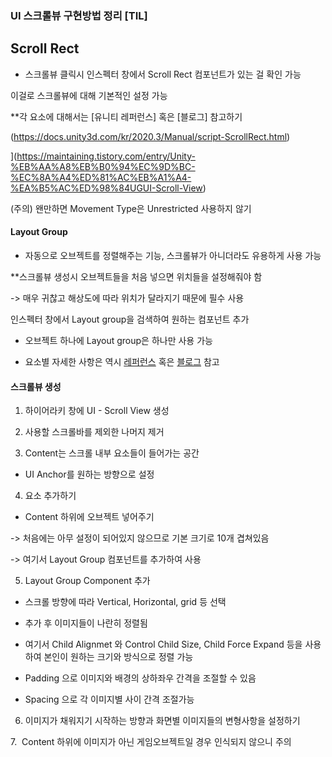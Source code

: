 ### UI 스크롤뷰 구현방법 정리 [TIL]

  

## Scroll Rect

- 스크롤뷰 클릭시 인스펙터 창에서 Scroll Rect 컴포넌트가 있는 걸 확인 가능

이걸로 스크롤뷰에 대해 기본적인 설정 가능

  

**각 요소에 대해서는 [유니티 레퍼런스] 혹은 [블로그] 참고하기

(https://docs.unity3d.com/kr/2020.3/Manual/script-ScrollRect.html)

](https://maintaining.tistory.com/entry/Unity-%EB%AA%A8%EB%B0%94%EC%9D%BC-%EC%8A%A4%ED%81%AC%EB%A1%A4-%EA%B5%AC%ED%98%84UGUI-Scroll-View) 

(주의) 왠만하면 Movement Type은 Unrestricted 사용하지 않기

  

#### Layout Group

- 자동으로 오브젝트를 정렬해주는 기능, 스크롤뷰가 아니더라도 유용하게 사용 가능

  

**스크롤뷰 생성시 오브젝트들을 처음 넣으면 위치들을 설정해줘야 함

-> 매우 귀찮고 해상도에 따라 위치가 달라지기 때문에 필수 사용

  

  

인스펙터 창에서 Layout group을 검색하여 원하는 컴포넌트 추가

- 오브젝트 하나에 Layout group은 하나만 사용 가능

- 요소별 자세한 사항은 역시 [레퍼런스](https://docs.unity3d.com/kr/2020.3/Manual/script-VerticalLayoutGroup.html) 혹은 [블로그](https://maintaining.tistory.com/entry/Unity-%EB%AA%A8%EB%B0%94%EC%9D%BC-%EC%8A%A4%ED%81%AC%EB%A1%A4-%EA%B5%AC%ED%98%84UGUI-Scroll-View) 참고

  

#### 스크롤뷰 생성

1. 하이어라키 창에 UI - Scroll View 생성

  

2. 사용할 스크롤바를 제외한 나머지 제거 

3. Content는 스크롤 내부 요소들이 들어가는 공간

- UI Anchor를 원하는 방향으로 설정

4. 요소 추가하기

- Content 하위에 오브젝트 넣어주기 

-> 처음에는 아무 설정이 되어있지 않으므로 기본 크기로 10개 겹쳐있음

-> 여기서 Layout Group 컴포넌트를 추가하여 사용

  

5. Layout Group Component 추가

- 스크롤 방향에 따라 Vertical, Horizontal, grid 등 선택

- 추가 후 이미지들이 나란히 정렬됨

- 여기서 Child Alignmet 와 Control Child Size, Child Force Expand 등을 사용하여 본인이 원하는 크기와 방식으로 정렬 가능

- Padding 으로 이미지와 배경의 상하좌우 간격을 조절할 수 있음

- Spacing 으로 각 이미지별 사이 간격 조절가능

6. 이미지가 채워지기 시작하는 방향과 화면별 이미지들의 변형사항을 설정하기

7.  Content 하위에 이미지가 아닌 게임오브젝트일 경우 인식되지 않으니 주의